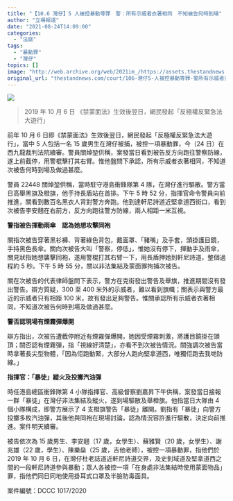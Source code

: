 ```yaml
---
title: "【10.6 灣仔】5 人被控暴動等罪　警：所有示威者衣著相同　不知被告何時到場"
author: "立場報道"
date: "2021-08-24T14:09:00"
categories:
  - "法庭"
tags:
  - "暴動罪"
  - "灣仔"
topics: []
image: "http://web.archive.org/web/2021im_/https://assets.thestandnews.com/media/photos/Artboard_1_O7LAA3A.png"
original_url: "thestandnews.com/court/106-灣仔5-人被控暴動等罪-警所有示威者衣著相同-不知被告何時到場"
---
```

![](http://web.archive.org/web/2021im_/https://assets.thestandnews.com/media/photos/Artboard_1_O7LAA3A.png)
> 2019 年 10 月 6 日 《禁蒙面法》生效後翌日，網民發起「反極權反緊急法大遊行」

前年 10 月 6 日即《禁蒙面法》生效後翌日，網民發起「反極權反緊急法大遊行」，當中 5 人包括一名 15 歲男生在灣仔被捕，被控一項暴動罪，今（24 日）在西九龍裁判法院續審。警員關焯堃供稱，案發當日看到被告反方向跑往警察防線，遂上前截停，用警棍擊打其右臂。惟他盤問下承認，所有示威者衣著相同，不知道次被告何時到場及做過甚麼。

警員 22448 關焯堃供稱，當時駐守港島衝鋒隊第 4 隊，在灣仔進行驅散。警方當日高舉黑旗及橙旗，他手持長盾站在首排。下午 5 時 52 分，指揮官命令警員向前推進，關看到數百名黑衣人背對警方奔跑。他到達軒尼詩道近堅拿道西街口，看到次被告李安翹在右前方，反方向跑往警方防線，兩人相距一米互視。

**警指被告揮動雨傘　認為她想攻擊同袍**

關指次被告穿著黑衫褲、背著綠色背包，戴面罩、「豬嘴」及手套，頭掛護目鏡，手持黑色長傘。關向次被告大叫「警察，停低」，惟她沒有停下，揮動手及雨傘，關見狀指她想襲擊同袍，遂用警棍打其右臂一下，用長盾押她到軒尼詩道，整個過程約 5 秒。下午 5 時 55 分，關以非法集結及蒙面罪拘捕次被告。

關在次被告的代表律師盤問下表示，警方在克街發出警告及舉旗，推進期間沒有發出警告。辯方質疑，300 至 400 米外的示威者，難以看到旗幟；關表示與警方最近的示威者只有相距 100 米，故有發出足夠警告。惟關承認所有示威者衣著相同，不知道次被告何時到場及做過甚麼。

**警否認現場有煙霧彈爆開**

辯方指出，次被告遭截停附近有煙霧彈爆開，她因受煙霧刺激，將護目鏡掛在頭頂；關否認有煙霧彈，指「視線好清楚」，亦看不到次被告情況。關強調次被告當時拿著長尖型物體，「因為佢跑動緊，大部分人跑向堅拿道西，唯獨佢跑去我哋防線。」

**指揮官：「暴徒」縱火及投擲汽油彈**

時任港島總區衝鋒隊第 4 小隊指揮官、高級督察劉嘉昇下午供稱，案發當日接報一群「暴徒」在灣仔非法集結及縱火，遂到場驅散及舉橙旗。他指當日大隊由 4 個小隊構成，即警方展示了 4 支橙旗警告「暴徒」離開。劉指有「暴徒」向警方投擲多枚汽油彈，其後他與同袍在現場討論，認為情況容許進行驅散，決定向前推進。案件明天續審。

被告依次為 15 歲男生、李安翹（17 歲，女學生）、蘇雅賢（20 歲，女學生）、謝兆雄（22 歲，學生）、陳樂燊（25 歲，吉他老師），被控一項暴動罪，指他們於 2019 年 10 月 6 日，在灣仔杜老誌道近軒尼詩道交界，及史釗域道及堅拿道西之間的一段軒尼詩道參與暴動；眾人各被控一項「在身處非法集結時使用蒙面物品」罪，指他們同日同地使用掛耳式口罩及半臉防毒面具。

案件編號：DCCC 1017/2020